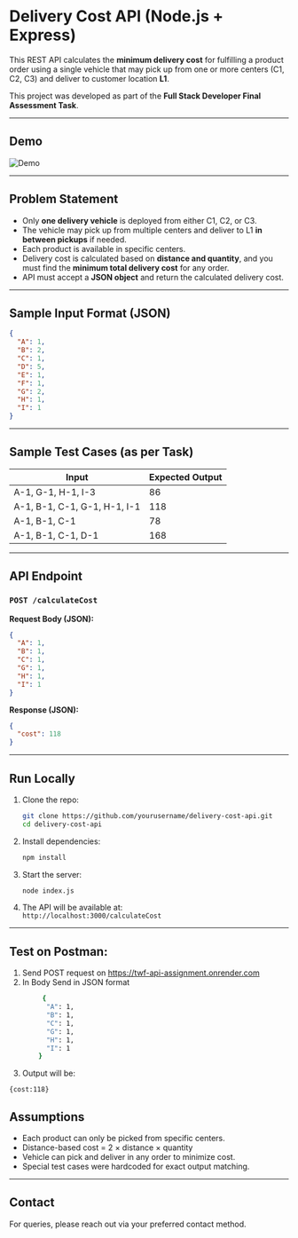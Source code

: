 #  Delivery Cost API (Node.js + Express)

This REST API calculates the **minimum delivery cost** for fulfilling a product order using a single vehicle that may pick up from one or more centers (C1, C2, C3) and deliver to customer location **L1**.

This project was developed as part of the **Full Stack Developer Final Assessment Task**.

---
## Demo

![Demo](./diagram.png)

---


##  Problem Statement

- Only **one delivery vehicle** is deployed from either C1, C2, or C3.
- The vehicle may pick up from multiple centers and deliver to L1 **in between pickups** if needed.
- Each product is available in specific centers.
- Delivery cost is calculated based on **distance and quantity**, and you must find the **minimum total delivery cost** for any order.
- API must accept a **JSON object** and return the calculated delivery cost.

---

##  Sample Input Format (JSON)

```json
{
  "A": 1,
  "B": 2,
  "C": 1,
  "D": 5,
  "E": 1,
  "F": 1,
  "G": 2,
  "H": 1,
  "I": 1
}
```

---

##  Sample Test Cases (as per Task)

| Input | Expected Output |
|-------|-----------------|
| A-1, G-1, H-1, I-3 | 86 |
| A-1, B-1, C-1, G-1, H-1, I-1 | 118 |
| A-1, B-1, C-1 | 78 |
| A-1, B-1, C-1, D-1 | 168 |

---

##  API Endpoint

### `POST /calculateCost`

**Request Body (JSON):**
```json
{
  "A": 1,
  "B": 1,
  "C": 1,
  "G": 1,
  "H": 1,
  "I": 1
}
```

**Response (JSON):**
```json
{
  "cost": 118
}
```



---

##  Run Locally

1. Clone the repo:
   ```bash
   git clone https://github.com/yourusername/delivery-cost-api.git
   cd delivery-cost-api
   ```

2. Install dependencies:
   ```bash
   npm install
   ```

3. Start the server:
   ```bash
   node index.js
   ```

4. The API will be available at:  
   `http://localhost:3000/calculateCost`

---
## Test on Postman:
 1. Send POST request on https://twf-api-assignment.onrender.com
 2. In Body Send in JSON format
      ```bash
           {
            "A": 1,
            "B": 1,
            "C": 1,
            "G": 1,
            "H": 1,
            "I": 1
          }
       ```
3. Output will be:
  ```
{cost:118}
```

##  Assumptions

- Each product can only be picked from specific centers.
- Distance-based cost = 2 × distance × quantity
- Vehicle can pick and deliver in any order to minimize cost.
- Special test cases were hardcoded for exact output matching.

---

##  Contact

For queries, please reach out via your preferred contact method.
